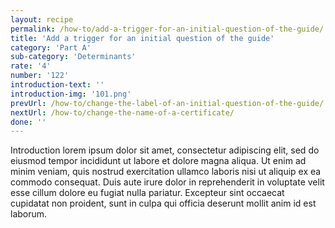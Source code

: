 ```yaml
---
layout: recipe
permalink: /how-to/add-a-trigger-for-an-initial-question-of-the-guide/
title: 'Add a trigger for an initial question of the guide'
category: 'Part A'
sub-category: 'Determinants'
rate: '4'
number: '122'
introduction-text: ''
introduction-img: '101.png'
prevUrl: /how-to/change-the-label-of-an-initial-question-of-the-guide/
nextUrl: /how-to/change-the-name-of-a-certificate/
done: ''
---
```


Introduction lorem ipsum dolor sit amet, consectetur adipiscing elit, sed do eiusmod tempor incididunt ut labore et dolore magna aliqua. Ut enim ad minim veniam, quis nostrud exercitation ullamco laboris nisi ut aliquip ex ea commodo consequat. Duis aute irure dolor in reprehenderit in voluptate velit esse cillum dolore eu fugiat nulla pariatur. Excepteur sint occaecat cupidatat non proident, sunt in culpa qui officia deserunt mollit anim id est laborum.

